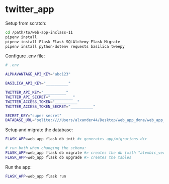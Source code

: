 # twitter_app


Setup from scratch:

```sh
cd /path/to/web-app-inclass-11
pipenv install
pipenv install Flask Flask-SQLAlchemy Flask-Migrate
pipenv install python-dotenv requests basilica tweepy
```

Configure .env file:

```sh
# .env

ALPHAVANTAGE_API_KEY="abc123"

BASILICA_API_KEY="__________"

TWITTER_API_KEY="__________"
TWITTER_API_SECRET="__________"
TWITTER_ACCESS_TOKEN="__________"
TWITTER_ACCESS_TOKEN_SECRET="__________"

SECRET_KEY="super secret"
DATABASE_URL="sqlite:////Users/alxander44/Desktop/web_app_done/web_app_4444.db"
```

Setup and migrate the database:

```sh
FLASK_APP=web_app flask db init #> generates app/migrations dir

# run both when changing the schema:
FLASK_APP=web_app flask db migrate #> creates the db (with "alembic_version" table)
FLASK_APP=web_app flask db upgrade #> creates the tables
```

Run the app:

```sh
FLASK_APP=web_app flask run
```
